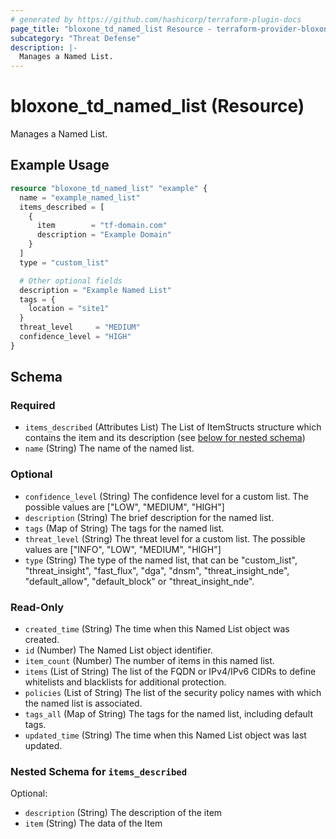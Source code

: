 ```yaml
---
# generated by https://github.com/hashicorp/terraform-plugin-docs
page_title: "bloxone_td_named_list Resource - terraform-provider-bloxone"
subcategory: "Threat Defense"
description: |-
  Manages a Named List.
---
```


# bloxone_td_named_list (Resource)

Manages a Named List.

## Example Usage

```terraform
resource "bloxone_td_named_list" "example" {
  name = "example_named_list"
  items_described = [
    {
      item        = "tf-domain.com"
      description = "Example Domain"
    }
  ]
  type = "custom_list"

  # Other optional fields
  description = "Example Named List"
  tags = {
    location = "site1"
  }
  threat_level     = "MEDIUM"
  confidence_level = "HIGH"
}
```

<!-- schema generated by tfplugindocs -->
## Schema

### Required

- `items_described` (Attributes List) The List of ItemStructs structure which contains the item and its description (see [below for nested schema](#nestedatt--items_described))
- `name` (String) The name of the named list.

### Optional

- `confidence_level` (String) The confidence level for a custom list. The possible values are ["LOW", "MEDIUM", "HIGH"]
- `description` (String) The brief description for the named list.
- `tags` (Map of String) The tags for the named list.
- `threat_level` (String) The threat level for a custom list. The possible values are ["INFO", "LOW", "MEDIUM", "HIGH"]
- `type` (String) The type of the named list, that can be "custom_list", "threat_insight", "fast_flux", "dga", "dnsm", "threat_insight_nde", "default_allow", "default_block" or "threat_insight_nde".

### Read-Only

- `created_time` (String) The time when this Named List object was created.
- `id` (Number) The Named List object identifier.
- `item_count` (Number) The number of items in this named list.
- `items` (List of String) The list of the FQDN or IPv4/IPv6 CIDRs to define whitelists and blacklists for additional protection.
- `policies` (List of String) The list of the security policy names with which the named list is associated.
- `tags_all` (Map of String) The tags for the named list, including default tags.
- `updated_time` (String) The time when this Named List object was last updated.

<a id="nestedatt--items_described"></a>
### Nested Schema for `items_described`

Optional:

- `description` (String) The description of the item
- `item` (String) The data of the Item
